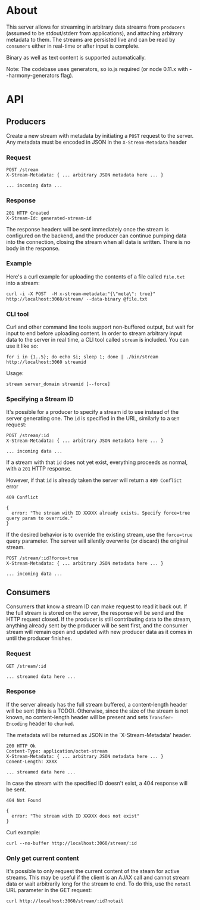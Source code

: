 # About

This server allows for streaming in arbitrary data streams from `producers` (assumed to be stdout/stderr from applications), and attaching arbitrary metadata to them. The streams are persisted live and can be read by `consumers` either in real-time or after input is complete.

Binary as well as text content is supported automatically.

Note: The codebase uses generators, so io.js required (or node 0.11.x with --harmony-generators flag).

# API

## Producers

Create a new stream with metadata by initiating a `POST` request to the server. Any metadata must be encoded in JSON in the `X-Stream-Metadata` header

### Request
```
POST /stream
X-Stream-Metadata: { ... arbitrary JSON metadata here ... }

... incoming data ...
```

### Response
```
201 HTTP Created
X-Stream-Id: generated-stream-id

```

The response headers will be sent immediately once the stream is configured on the backend, and the producer can continue pumping data into the connection, closing the stream when all data is written. There is no body in the response.


### Example
Here's a curl example for uploading the contents of a file called `file.txt` into a stream:

```
curl -i -X POST  -H x-stream-metadata:"{\"meta\": true}" http://localhost:3060/stream/ --data-binary @file.txt
```

### CLI tool

Curl and other command line tools support non-buffered output, but wait for input to end before uploading content. In order to stream arbitrary input data to the server in real time, a CLI tool called `stream` is included. You can use it like so:

```
for i in {1..5}; do echo $i; sleep 1; done | ./bin/stream http://localhost:3060 streamid
```

Usage:
```
stream server_domain streamid [--force]
```


### Specifying a Stream ID

It's possible for a producer to specify a stream id to use instead of the server generating one. The `id` is specified in the URL, similarly to a `GET` request:

```
POST /stream/:id
X-Stream-Metadata: { ... arbitrary JSON metadata here ... }

... incoming data ...
```

If a stream with that `id` does not yet exist, everything proceeds as normal, with a `201` HTTP response.

However, if that `id` is already taken the server will return a `409 Conflict` error

```
409 Conflict

{
  error: "The stream with ID XXXXX already exists. Specify force=true query param to override."
}
```

If the desired behavior is to override the existing stream, use  the `force=true` query parameter. The server will silently overwrite (or discard) the original stream.

```
POST /stream/:id?force=true
X-Stream-Metadata: { ... arbitrary JSON metadata here ... }

... incoming data ...
```



## Consumers

Consumers that know a stream ID can make request to read it back out. If the full stream is stored on the server, the response will be send and the HTTP request closed. If the producer is still contributing data to the stream, anything already sent by the producer will be sent first, and the consumer stream will remain open and updated with new producer data as it comes in until the producer finishes.

### Request
```
GET /stream/:id

... streamed data here ...
```

### Response

If the server already has the full stream buffered, a content-length header will be sent (this is a TODO). Otherwise, since the size of the stream is not known, no content-length header will be present and sets `Transfer-Encoding` header to `chunked`.

The metadata will be returned as JSON in the `X-Stream-Metadata' header.

```
200 HTTP Ok
Content-Type: application/octet-stream
X-Stream-Metadata: { ... arbitrary JSON metadata here ... }
Conent-Length: XXXX

... streamed data here ...
```

In case the stream with the specified ID doesn't exist, a 404 response will be sent.

```
404 Not Found

{
  error: "The stream with ID XXXXX does not exist"
}
```

Curl example:

```
curl --no-buffer http://localhost:3060/stream/:id
```

### Only get current content

It's possible to only request the current content of the steam for active streams. This may be useful if the client is an AJAX call and cannot stream data or wait arbitrarily long for the stream to end. To do this, use the `notail` URL parameter in the GET request:

```
curl http://localhost:3060/stream/:id?notail
```
